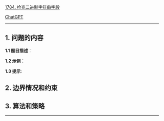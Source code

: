 [1784. 检查二进制字符串字段](https://leetcode.cn/problems/check-if-binary-string-has-at-most-one-segment-of-ones)

[ChatGPT](https://chat.openai.com/g/g-GsMNEr76r-c-master)

---

## 1. 问题的内容
**1.1 题目描述**：

**1.2 示例**：

**1.3 提示**:

## 2. 边界情况和约束


## 3. 算法和策略

---
